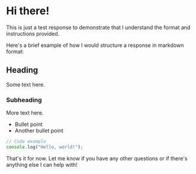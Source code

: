 # Hi there!

This is just a test response to demonstrate that I understand the format and instructions provided.

Here's a brief example of how I would structure a response in markdown format:

## Heading

Some text here.

### Subheading

More text here.

- Bullet point
- Another bullet point

```javascript
// Code example
console.log("Hello, world!");
```

That's it for now. Let me know if you have any other questions or if there's anything else I can help with!

